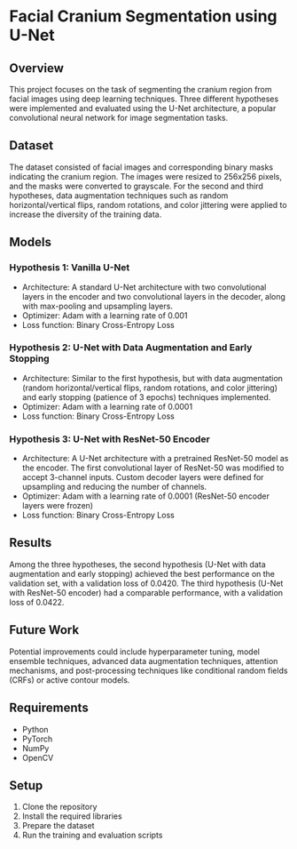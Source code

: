# Facial Cranium Segmentation using U-Net

## Overview
This project focuses on the task of segmenting the cranium region from facial images using deep learning techniques. Three different hypotheses were implemented and evaluated using the U-Net architecture, a popular convolutional neural network for image segmentation tasks.

## Dataset
The dataset consisted of facial images and corresponding binary masks indicating the cranium region. The images were resized to 256x256 pixels, and the masks were converted to grayscale. For the second and third hypotheses, data augmentation techniques such as random horizontal/vertical flips, random rotations, and color jittering were applied to increase the diversity of the training data.

## Models

### Hypothesis 1: Vanilla U-Net
- Architecture: A standard U-Net architecture with two convolutional layers in the encoder and two convolutional layers in the decoder, along with max-pooling and upsampling layers.
- Optimizer: Adam with a learning rate of 0.001
- Loss function: Binary Cross-Entropy Loss

### Hypothesis 2: U-Net with Data Augmentation and Early Stopping
- Architecture: Similar to the first hypothesis, but with data augmentation (random horizontal/vertical flips, random rotations, and color jittering) and early stopping (patience of 3 epochs) techniques implemented.
- Optimizer: Adam with a learning rate of 0.0001
- Loss function: Binary Cross-Entropy Loss

### Hypothesis 3: U-Net with ResNet-50 Encoder
- Architecture: A U-Net architecture with a pretrained ResNet-50 model as the encoder. The first convolutional layer of ResNet-50 was modified to accept 3-channel inputs. Custom decoder layers were defined for upsampling and reducing the number of channels.
- Optimizer: Adam with a learning rate of 0.0001 (ResNet-50 encoder layers were frozen)
- Loss function: Binary Cross-Entropy Loss

## Results
Among the three hypotheses, the second hypothesis (U-Net with data augmentation and early stopping) achieved the best performance on the validation set, with a validation loss of 0.0420. The third hypothesis (U-Net with ResNet-50 encoder) had a comparable performance, with a validation loss of 0.0422.

## Future Work
Potential improvements could include hyperparameter tuning, model ensemble techniques, advanced data augmentation techniques, attention mechanisms, and post-processing techniques like conditional random fields (CRFs) or active contour models.

## Requirements
- Python
- PyTorch
- NumPy
- OpenCV

## Setup
1. Clone the repository
2. Install the required libraries
3. Prepare the dataset
4. Run the training and evaluation scripts
